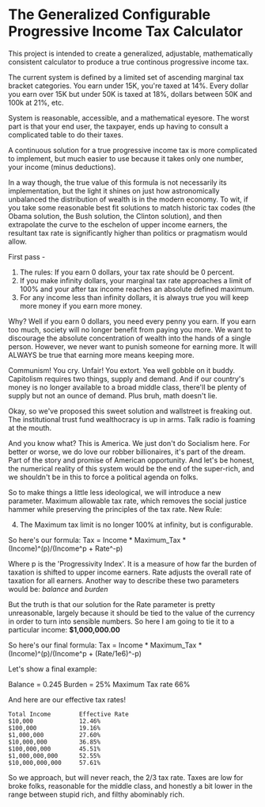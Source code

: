 # The Generalized Configurable Progressive Income Tax Calculator
This project is intended to create a generalized, adjustable, mathematically consistent calculator to produce a true continous progressive income tax.

The current system is defined by a limited set of ascending marginal tax bracket categories. You earn under 15K, you're taxed at 14%. Every dollar you earn over 15K but under 50K is taxed at 18%, dollars between 50K and 100k at 21%, etc.

System is reasonable, accessible, and a mathematical eyesore. The worst part is that your end user, the taxpayer, ends up having to consult a complicated table to do their taxes.

A continuous solution for a true progressive income tax is more complicated to implement, but much easier to use because it takes only one number, your income (minus deductions).

In a way though, the true value of this formula is not necessarily its implementation, but the light it shines on just how astronomically unbalanced the distribution of wealth is in the modern economy. To wit, if you take some reasonable best fit solutions to match historic tax codes (the Obama solution, the Bush solution, the Clinton solution), and then extrapolate the curve to the eschelon of upper income earners, the resultant tax rate is significantly higher than politics or pragmatism would allow.

First pass -
1. The rules: If you earn 0 dollars, your tax rate should be 0 percent.
2. If you make infinity dollars, your marginal tax rate approaches a limit of 100% and your after tax income reaches an absolute defined maximum. 
3. For any income less than infinity dollars, it is always true you will keep more money if you earn more money.

Why? Well if you earn 0 dollars, you need every penny you earn.
If you earn too much, society will no longer benefit from paying you more. We want to discourage the absolute concentration of wealth into the hands of a single person.
However, we never want to punish someone for earning more. It will ALWAYS be true that earning more means keeping more.

Communism! You cry. Unfair! You extort. Yea well gobble on it buddy. Capitolism requires two things, supply and demand. And if our country's money is no longer available to a broad middle class, there'll be plenty of supply but not an ounce of demand. Plus bruh, math doesn't lie.

Okay, so we've proposed this sweet solution and wallstreet is freaking out. The institutional trust fund wealthocracy is up in arms. Talk radio is foaming at the mouth.

And you know what? This is America. We just don't do Socialism here. For better or worse, we do love our robber billionaires, it's part of the dream. Part of the story and promise of American opportunity. And let's be honest, the numerical reality of this system would be the end of the super-rich, and we shouldn't be in this to force a political agenda on folks.

So to make things a little less ideological, we will introduce a new parameter. Maximum allowable tax rate, which removes the social justice hammer while preserving the principles of the tax rate. New Rule:

4. The Maximum tax limit is no longer 100% at infinity, but is configurable.

So here's our formula: Tax = Income * Maximum_Tax * (Income)^(p)/(Income^p + Rate^-p)

Where p is the 'Progressivity Index'. It is a measure of how far the burden of taxation is shifted to upper income earners.
Rate adjusts the overall rate of taxation for all earners.
Another way to describe these two parameters would be: *balance* and *burden*

But the truth is that our solution for the Rate parameter is pretty unreasonable, largely because it should be tied to the value of the currency in order to turn into sensible numbers. So here I am going to tie it to a particular income: **$1,000,000.00**

So here's our final formula: Tax = Income * Maximum_Tax * (Income)^(p)/(Income^p + (Rate/1e6)^-p)

Let's show a final example:

Balance = 0.245
Burden = 25%
Maximum Tax rate 66%

And here are our effective tax rates!
```
Total Income		Effective Rate
$10,000 			12.46%
$100,000 			19.16%
$1,000,000 			27.60%
$10,000,000 		36.85%
$100,000,000	 	45.51%
$1,000,000,000 		52.55%
$10,000,000,000		57.61%
```

So we approach, but will never reach, the 2/3 tax rate. Taxes are low for broke folks, reasonable for the middle class, and honestly a bit lower in the range between stupid rich, and filthy abominably rich.
